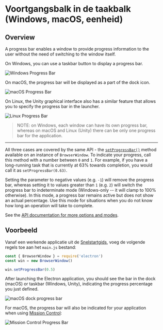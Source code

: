 # Voortgangsbalk in de taakbalk (Windows, macOS, eenheid)

## Overview

A progress bar enables a window to provide progress information to the user without the need of switching to the window itself.

On Windows, you can use a taskbar button to display a progress bar.

![Windows Progress Bar][1]

On macOS, the progress bar will be displayed as a part of the dock icon.

![macOS Progress Bar][2]

On Linux, the Unity graphical interface also has a similar feature that allows you to specify the progress bar in the launcher.

![Linux Progress Bar][3]

> NOTE: on Windows, each window can have its own progress bar, whereas on macOS and Linux (Unity) there can be only one progress bar for the application.

----

All three cases are covered by the same API - the [`setProgressBar()`][setprogressbar] method available on an instance of `BrowserWindow`. To indicate your progress, call this method with a number between `0` and `1`. For example, if you have a long-running task that is currently at 63% towards completion, you would call it as `setProgressBar(0.63)`.

Setting the parameter to negative values (e.g. `-1`) will remove the progress bar, whereas setting it to values greater than `1` (e.g. `2`) will switch the progress bar to indeterminate mode (Windows-only -- it will clamp to 100% otherwise). In this mode, a progress bar remains active but does not show an actual percentage. Use this mode for situations when you do not know how long an operation will take to complete.

See the [API documentation for more options and modes][setprogressbar].

## Voorbeeld

Vanaf een werkende applicatie uit de [Snelstartgids](quick-start.md), voeg de volgende regels toe aan het `main.js` bestand:

```javascript
const { BrowserWindow } = require('electron')
const win = new BrowserWindow()

win.setProgressBar(0.5)
```

After launching the Electron application, you should see the bar in the dock (macOS) or taskbar (Windows, Unity), indicating the progress percentage you just defined.

![macOS dock progress bar](../images/dock-progress-bar.png)

For macOS, the progress bar will also be indicated for your application when using [Mission Control](https://support.apple.com/en-us/HT204100):

![Mission Control Progress Bar](../images/mission-control-progress-bar.png)

[1]: https://cloud.githubusercontent.com/assets/639601/5081682/16691fda-6f0e-11e4-9676-49b6418f1264.png
[2]: ../images/macos-progress-bar.png
[3]: ../images/linux-progress-bar.png
[setprogressbar]: ../api/browser-window.md#winsetprogressbarprogress-options
[setprogressbar]: ../api/browser-window.md#winsetprogressbarprogress-options
